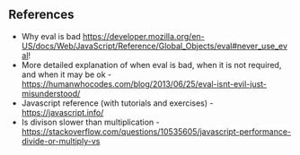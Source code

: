 ## References
- Why eval is bad
https://developer.mozilla.org/en-US/docs/Web/JavaScript/Reference/Global_Objects/eval#never_use_eval!
- More detailed explanation of when eval is bad, when it is not required, and when it may be ok - https://humanwhocodes.com/blog/2013/06/25/eval-isnt-evil-just-misunderstood/
- Javascript reference (with tutorials and exercises) - https://javascript.info/
- Is divison slower than multiplication - https://stackoverflow.com/questions/10535605/javascript-performance-divide-or-multiply-vs
